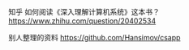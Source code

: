 
知乎 如何阅读《深入理解计算机系统》这本书？
https://www.zhihu.com/question/20402534

别人整理的资料
https://github.com/Hansimov/csapp
